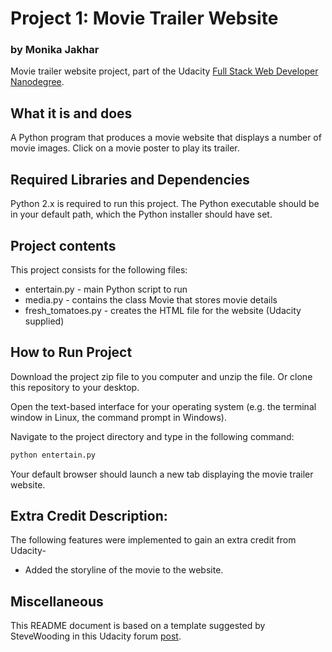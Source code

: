 # Project 1: Movie Trailer Website
 ### by Monika Jakhar
 
 Movie trailer website project, part of the Udacity [Full Stack Web Developer
 Nanodegree](https://www.udacity.com/course/full-stack-web-developer-nanodegree--nd004).
 
 ## What it is and does
 
 A Python program that produces a movie website that displays
 a number of movie images. Click on a movie poster to play its trailer.
 
 ## Required Libraries and Dependencies
 
 Python 2.x is required to run this project. The Python executable should be in
 your default path, which the Python installer should have set.
 
 ## Project contents
 
 This project consists for the following files:
 
 * entertain.py - main Python script to run
 * media.py - contains the class Movie that stores movie details
 * fresh_tomatoes.py - creates the HTML file for the website (Udacity supplied)
 
 ## How to Run Project
 
 Download the project zip file to you computer and unzip the file. Or clone this
 repository to your desktop.
 
 Open the text-based interface for your operating system (e.g. the terminal
 window in Linux, the command prompt in Windows).
 
 Navigate to the project directory and type in the following command:
 
 ```bash
 python entertain.py
 ```
 
 Your default browser should launch a new tab displaying the movie trailer website.
 
 ## Extra Credit Description:
 
 The following features were implemented to gain an extra credit from Udacity-
 * Added the storyline of the movie to the website.
 ## Miscellaneous
 
 This README document is based on a template suggested by SteveWooding in this
 Udacity forum [post](https://github.com/SteveWooding/movie-website).
